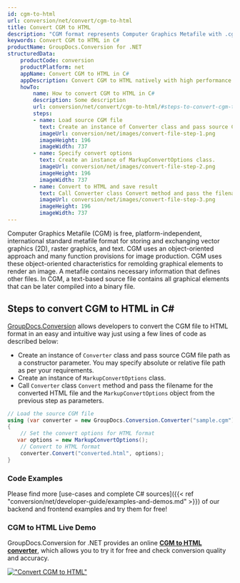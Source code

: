 ```yaml
---
id: cgm-to-html
url: conversion/net/convert/cgm-to-html
title: Convert CGM to HTML
description: "CGM format represents Computer Graphics Metafile with .cgm extension. Learn how to convert CGM to HTML file programmatically in C# language using GroupDocs.Conversion for .NET library."
keywords: Convert CGM to HTML in C#
productName: GroupDocs.Conversion for .NET
structuredData:
    productCode: conversion
    productPlatform: net
    appName: Convert CGM to HTML in C#
    appDescription: Convert CGM to HTML natively with high performance using C# language and server side GroupDocs.Conversion for .NET APIs, without the use of any software like Microsoft or Open Office.
    howTo:
        name: How to convert CGM to HTML in C# 
        description: Some description
        url: conversion/net/convert/cgm-to-html/#steps-to-convert-cgm-to-html-in-c
        steps:
        - name: Load source CGM file 
          text: Create an instance of Converter class and pass source CGM file path as a constructor parameter. You may specify absolute or relative file path as per your requirements. 
          imageUrl: conversion/net/images/convert-file-step-1.png
          imageHeight: 196
          imageWidth: 737
        - name: Specify convert options 
          text: Create an instance of MarkupConvertOptions class.
          imageUrl: conversion/net/images/convert-file-step-2.png
          imageHeight: 196
          imageWidth: 737
        - name: Convert to HTML and save result 
          text: Call Converter class Convert method and pass the filename for the converted HTML file and the MarkupConvertOptions object from the previous step as parameters.
          imageUrl: conversion/net/images/convert-file-step-3.png
          imageHeight: 196
          imageWidth: 737
---
```


Computer Graphics Metafile (CGM) is free, platform-independent, international standard metafile format for storing and exchanging vector graphics (2D), raster graphics, and text. CGM uses an object-oriented approach and many function provisions for image production. CGM uses these object-oriented characteristics for remolding graphical elements to render an image. A metafile contains necessary information that defines other files. In CGM, a text-based source file contains all graphical elements that can be later compiled into a binary file.

## Steps to convert CGM to HTML in C#

[GroupDocs.Conversion](https://products.groupdocs.com/conversion/net) allows developers to convert the CGM file to HTML format in an easy and intuitive way just using a few lines of code as described below:

* Create an instance of `Converter` class and pass source CGM file path as a constructor parameter. You may specify absolute or relative file path as per your requirements. 
* Create an instance of `MarkupConvertOptions` class.
* Call `Converter` class `Convert` method and pass the filename for the converted HTML file and the `MarkupConvertOptions` object from the previous step as parameters.

```csharp
// Load the source CGM file
using (var converter = new GroupDocs.Conversion.Converter("sample.cgm"))
{
    // Set the convert options for HTML format
   var options = new MarkupConvertOptions();
    // Convert to HTML format
    converter.Convert("converted.html", options);
}
```

### Code Examples

Please find more [use-cases and complete C# sources]({{< ref "conversion/net/developer-guide/examples-and-demos.md" >}}) of our backend and frontend examples and try them for free!

### CGM to HTML Live Demo

GroupDocs.Conversion for .NET provides an online [**CGM to HTML converter**](https://products.groupdocs.app/conversion/cgm-to-html), which allows you to try it for free and check conversion quality and accuracy.

[!["Convert CGM to HTML"](conversion/net/images/convert-to-html/convert-cgm-to-html.png)](https://products.groupdocs.app/conversion/cgm-to-html)